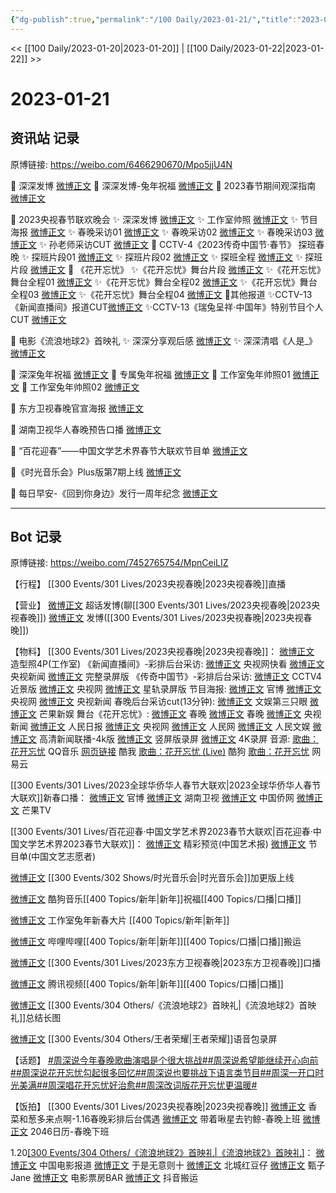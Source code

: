 ```yaml
---
{"dg-publish":true,"permalink":"/100 Daily/2023-01-21/","title":"2023-01-21","created":"2023-01-22T16:00:12.000+08:00","updated":"2023-04-11T14:46:32.415+08:00"}
---
```



<< [[100 Daily/2023-01-20\|2023-01-20]] | [[100 Daily/2023-01-22\|2023-01-22]] >>

# 2023-01-21

## 资讯站 记录

原博链接: https://weibo.com/6466290670/Mpo5jjU4N

🎊 深深发博 [微博正文](https://m.weibo.cn/6466290670/4860460966355403)
🎊 深深发博-兔年祝福 [微博正文](https://m.weibo.cn/6466290670/4860500963767028)
🎊 2023春节期间观深指南 [微博正文](https://m.weibo.cn/6466290670/4860405413839701)

🎊 2023央视春节联欢晚会
✨ 深深发博 [微博正文](https://m.weibo.cn/6466290670/4860492608440059)
✨ 工作室帅照 [微博正文](https://m.weibo.cn/6466290670/4860485024880443)
✨ 节目海报 [微博正文](https://m.weibo.cn/6466290670/4860339655017634)
✨ 春晚采访01 [微博正文](https://m.weibo.cn/6466290670/4860444965607523)
✨ 春晚采访02 [微博正文](https://m.weibo.cn/6466290670/4860398036323094)
✨ 春晚采访03 [微博正文](https://m.weibo.cn/6466290670/4860341815353537)
✨ 孙老师采访CUT [微博正文](https://m.weibo.cn/6466290670/4860358549832109)
🎊 CCTV-4《2023传奇中国节·春节》 探班春晚
✨ 探班片段01 [微博正文](https://m.weibo.cn/6466290670/4860421230304004)
✨ 探班片段02 [微博正文](https://m.weibo.cn/6466290670/4860391400935332)
✨ 探班全程 [微博正文](https://m.weibo.cn/6466290670/4860379295914027)
✨ 探班片段 [微博正文](https://m.weibo.cn/6466290670/4860371103649567)
🎊 《花开忘忧》
✨《花开忘忧》舞台片段 [微博正文](https://m.weibo.cn/6466290670/4860479120087861)
✨《花开忘忧》舞台全程01 [微博正文](https://m.weibo.cn/6466290670/4860482736099157)
✨《花开忘忧》舞台全程02 [微博正文](https://m.weibo.cn/6466290670/4860480281648105)
✨《花开忘忧》舞台全程03 [微博正文](https://m.weibo.cn/6466290670/4860479975468347)
✨《花开忘忧》舞台全程04 [微博正文](https://m.weibo.cn/6466290670/4860478952054675)
🎊其他报道
✨CCTV-13《新闻直播间》报道CUT[微博正文](https://m.weibo.cn/6466290670/4860316016443888)
✨CCTV-13《瑞兔呈祥·中国年》特别节目个人CUT [微博正文](https://m.weibo.cn/6466290670/4860505828631545)

🎊 电影《流浪地球2》首映礼
✨ 深深分享观后感 [微博正文](https://m.weibo.cn/6466290670/4860357316709751)
✨ 深深清唱《人是_》[微博正文](https://m.weibo.cn/6466290670/4860322974800556)

🎊 深深兔年祝福 [微博正文](https://m.weibo.cn/6466290670/4860312791025976)
🎊 专属兔年祝福 [微博正文](https://m.weibo.cn/6466290670/4860391052024505)
🎊 工作室兔年帅照01 [微博正文](https://m.weibo.cn/6466290670/4860387206104092)
🎊 工作室兔年帅照02 [微博正文](https://m.weibo.cn/6466290670/4860501505088135)

🎊 东方卫视春晚官宣海报 [微博正文](https://m.weibo.cn/6466290670/4860331371268113)

🎊 湖南卫视华人春晚预告口播 [微博正文](https://m.weibo.cn/6466290670/4860324195341413)

🎊 “百花迎春”——中国文学艺术界春节大联欢节目单 [微博正文](https://m.weibo.cn/6466290670/4860470882993885)

🎊《时光音乐会》Plus版第7期上线 [微博正文](https://m.weibo.cn/6466290670/4860331115678333)

🎊 每日早安-《回到你身边》发行一周年纪念 [微博正文](https://m.weibo.cn/6466290670/4860255496046376)

---
## Bot 记录

原博链接: https://weibo.com/7452765754/MpnCeiLIZ

【行程】
[[300 Events/301 Lives/2023央视春晚\|2023央视春晚]]直播

【营业】
[微博正文](https://m.weibo.cn/1736988591/4860456818969214) 超话发博(聊[[300 Events/301 Lives/2023央视春晚\|2023央视春晚]])
[微博正文](https://m.weibo.cn/1736988591/4860490007975170) 发博([[300 Events/301 Lives/2023央视春晚\|2023央视春晚]])

【物料】
[[300 Events/301 Lives/2023央视春晚\|2023央视春晚]]：
[微博正文](https://m.weibo.cn/7478855230/4860483083174276) 造型照4P(工作室)
《新闻直播间》-彩排后台采访:
[微博正文](https://m.weibo.cn/1977460817/4860333271811306) 央视网快看
[微博正文](https://m.weibo.cn/2656274875/4860392653723328) 央视新闻
[微博正文](https://m.weibo.cn/6466290670/4860316016443888) 完整录屏版
《传奇中国节》-彩排后台采访:
[微博正文](https://m.weibo.cn/2039753857/4860367823965591) CCTV4近景版
[微博正文](https://m.weibo.cn/3266943013/4860384403786605) 央视网
[微博正文](https://m.weibo.cn/6466290670/4860379295914027) 星轨录屏版
节目海报:
[微博正文](https://m.weibo.cn/3506728370/4860326028513773) 官博
[微博正文](https://m.weibo.cn/3266943013/4860319895127142) 央视网
[微博正文](https://m.weibo.cn/2656274875/4860316050002988) 央视新闻
春晚后台采访cut(13分钟):
[微博正文](https://m.weibo.cn/1371117067/4860480520200516) 文娱第三只眼
[微博正文](https://m.weibo.cn/1591169702/4860480370515811) 芒果新娱
舞台《花开忘忧》:
[微博正文](https://m.weibo.cn/3506728370/4860473973679670) 春晚
[微博正文](https://m.weibo.cn/3506728370/4860473281095807) 春晚
[微博正文](https://m.weibo.cn/2656274875/4860472337903328) 央视新闻
[微博正文](https://m.weibo.cn/2803301701/4860473915214544) 人民日报
[微博正文](https://m.weibo.cn/3266943013/4860472212071474) 央视网
[微博正文](https://m.weibo.cn/2286908003/4860476985454139) 人民网
[微博正文](https://m.weibo.cn/7362512027/4860476713079479) 人民文娱
[微博正文](https://m.weibo.cn/2140502770/4860478624373558) 高清新闻联播-4k版
[微博正文](https://m.weibo.cn/1786590437/4860474250766104) 竖屏版录屏
[微博正文](https://m.weibo.cn/1786590437/4860476795661406) 4K录屏
音源:
[歌曲：花开忘忧](https://weibo.cn/sinaurl?u=https%3A%2F%2Fc.y.qq.com%2Fbase%2Ffcgi-bin%2Fu%3F__%3DG99Yed0ucFf0) QQ音乐
[网页链接](https://weibo.cn/sinaurl?u=https%3A%2F%2Fm.kuwo.cn%2Fyinyue%2F259379862%3Ff%3Dip%26t%3Dsinawb) 酷我
[歌曲：花开忘忧 (Live)](https://weibo.cn/sinaurl?u=https%3A%2F%2Ft3.kugou.com%2Fsong.html%3Fid%3Df4BcZe1B7V2) 酷狗
[歌曲：花开忘忧](https://weibo.cn/sinaurl?u=http%3A%2F%2Fmusic.163.com%2Fshare%2Fsina%2Fdirect%2F18%2F2016388224%3Fuct2%3DR0Cv0EhwCTVHarERxcv6GA%253D%253D%26haspic%3D0%26dlt%3D0846) 网易云

[[300 Events/301 Lives/2023全球华侨华人春节大联欢\|2023全球华侨华人春节大联欢]]新春口播：
[微博正文](https://m.weibo.cn/5785156131/4860318117794670) 官博
[微博正文](https://m.weibo.cn/1638629382/4860318125395457) 湖南卫视
[微博正文](https://m.weibo.cn/5137261048/4860340763104654) 中国侨网
[微博正文](https://m.weibo.cn/1663088660/4860372726847354) 芒果TV

[[300 Events/301 Lives/百花迎春·中国文学艺术界2023春节大联欢\|百花迎春·中国文学艺术界2023春节大联欢]]：
[微博正文](https://m.weibo.cn/1943724947/4860257719551137) 精彩预览(中国艺术报)
[微博正文](https://m.weibo.cn/3211895913/4860467451790846) 节目单(中国文艺志愿者)

[微博正文](https://m.weibo.cn/6466290670/4860331115678333) [[300 Events/302 Shows/时光音乐会\|时光音乐会]]加更版上线

[微博正文](https://m.weibo.cn/1665103091/4860384798578411) 酷狗音乐[[400 Topics/新年\|新年]]祝福[[400 Topics/口播\|口播]]

[微博正文](https://m.weibo.cn/7478855230/4860378515511828) 工作室兔年新春大片 [[400 Topics/新年\|新年]]

[微博正文](https://m.weibo.cn/7495641082/4860334022334637) 哔哩哔哩[[400 Topics/新年\|新年]][[400 Topics/口播\|口播]]搬运

[微博正文](https://m.weibo.cn/3154827593/4860338249930874) [[300 Events/301 Lives/2023东方卫视春晚\|2023东方卫视春晚]]口播

[微博正文](https://m.weibo.cn/2591595652/4860311352115375) 腾讯视频[[400 Topics/新年\|新年]][[400 Topics/口播\|口播]]

[微博正文](https://m.weibo.cn/6436669966/4860342888306308) [[300 Events/304 Others/《流浪地球2》首映礼\|《流浪地球2》首映礼]]总结长图

[微博正文](https://m.weibo.cn/3246571812/4860281194283077) [[300 Events/304 Others/王者荣耀\|王者荣耀]]语音包录屏

【话题】
[#周深说今年春晚歌曲演唱是个很大挑战#](https://s.weibo.com/weibo?q=%23%E5%91%A8%E6%B7%B1%E8%AF%B4%E4%BB%8A%E5%B9%B4%E6%98%A5%E6%99%9A%E6%AD%8C%E6%9B%B2%E6%BC%94%E5%94%B1%E6%98%AF%E4%B8%AA%E5%BE%88%E5%A4%A7%E6%8C%91%E6%88%98%23)[#周深说希望能继续开心向前#](https://s.weibo.com/weibo?q=%23%E5%91%A8%E6%B7%B1%E8%AF%B4%E5%B8%8C%E6%9C%9B%E8%83%BD%E7%BB%A7%E7%BB%AD%E5%BC%80%E5%BF%83%E5%90%91%E5%89%8D%23)[#周深说花开忘忧勾起很多回忆#](https://s.weibo.com/weibo?q=%23%E5%91%A8%E6%B7%B1%E8%AF%B4%E8%8A%B1%E5%BC%80%E5%BF%98%E5%BF%A7%E5%8B%BE%E8%B5%B7%E5%BE%88%E5%A4%9A%E5%9B%9E%E5%BF%86%23)[#周深说也要挑战下语言类节目#](https://s.weibo.com/weibo?q=%23%E5%91%A8%E6%B7%B1%E8%AF%B4%E4%B9%9F%E8%A6%81%E6%8C%91%E6%88%98%E4%B8%8B%E8%AF%AD%E8%A8%80%E7%B1%BB%E8%8A%82%E7%9B%AE%23)[#周深一开口时光美满#](https://s.weibo.com/weibo?q=%23%E5%91%A8%E6%B7%B1%E4%B8%80%E5%BC%80%E5%8F%A3%E6%97%B6%E5%85%89%E7%BE%8E%E6%BB%A1%23)[#周深唱花开忘忧好治愈#](https://s.weibo.com/weibo?q=%23%E5%91%A8%E6%B7%B1%E5%94%B1%E8%8A%B1%E5%BC%80%E5%BF%98%E5%BF%A7%E5%A5%BD%E6%B2%BB%E6%84%88%23)[#周深改词版花开忘忧更温暖#](https://s.weibo.com/weibo?q=%23%E5%91%A8%E6%B7%B1%E6%94%B9%E8%AF%8D%E7%89%88%E8%8A%B1%E5%BC%80%E5%BF%98%E5%BF%A7%E6%9B%B4%E6%B8%A9%E6%9A%96%23)

【饭拍】
[[300 Events/301 Lives/2023央视春晚\|2023央视春晚]]
[微博正文](https://m.weibo.cn/5318425058/4860269559546980) 香菜和葱多来点啊-1.16春晚彩排后台偶遇
[微博正文](https://m.weibo.cn/3246571812/4860453794092598) 带着啾星去钓鲸-春晚上班
[微博正文](https://m.weibo.cn/1308570033/4860481657113507) 2046日历-春晚下班

1.20[[300 Events/304 Others/《流浪地球2》首映礼\|《流浪地球2》首映礼]](续)：
[微博正文](https://m.weibo.cn/1261788454/4860318498952960) 中国电影报道
[微博正文](https://m.weibo.cn/2014837094/4860060129561904) 于是无意则十
[微博正文](https://m.weibo.cn/6417802167/4860073132952764) 北城红豆仔
[微博正文](https://m.weibo.cn/1767777411/4860114077227063) 甄子Jane
[微博正文](https://m.weibo.cn/3348078992/4860061316815722) 电影票房BAR
[微博正文](https://m.weibo.cn/7495641082/4860146843128503) 抖音搬运
